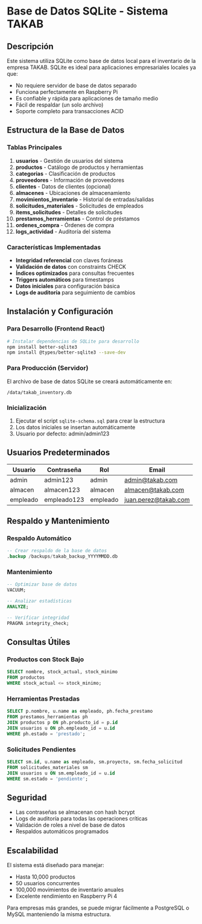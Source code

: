 
# Base de Datos SQLite - Sistema TAKAB

## Descripción
Este sistema utiliza SQLite como base de datos local para el inventario de la empresa TAKAB. SQLite es ideal para aplicaciones empresariales locales ya que:

- No requiere servidor de base de datos separado
- Funciona perfectamente en Raspberry Pi
- Es confiable y rápida para aplicaciones de tamaño medio
- Fácil de respaldar (un solo archivo)
- Soporte completo para transacciones ACID

## Estructura de la Base de Datos

### Tablas Principales

1. **usuarios** - Gestión de usuarios del sistema
2. **productos** - Catálogo de productos y herramientas
3. **categorias** - Clasificación de productos
4. **proveedores** - Información de proveedores
5. **clientes** - Datos de clientes (opcional)
6. **almacenes** - Ubicaciones de almacenamiento
7. **movimientos_inventario** - Historial de entradas/salidas
8. **solicitudes_materiales** - Solicitudes de empleados
9. **items_solicitudes** - Detalles de solicitudes
10. **prestamos_herramientas** - Control de préstamos
11. **ordenes_compra** - Órdenes de compra
12. **logs_actividad** - Auditoría del sistema

### Características Implementadas

- **Integridad referencial** con claves foráneas
- **Validación de datos** con constraints CHECK
- **Índices optimizados** para consultas frecuentes
- **Triggers automáticos** para timestamps
- **Datos iniciales** para configuración básica
- **Logs de auditoría** para seguimiento de cambios

## Instalación y Configuración

### Para Desarrollo (Frontend React)
```bash
# Instalar dependencias de SQLite para desarrollo
npm install better-sqlite3
npm install @types/better-sqlite3 --save-dev
```

### Para Producción (Servidor)
El archivo de base de datos SQLite se creará automáticamente en:
```
/data/takab_inventory.db
```

### Inicialización
1. Ejecutar el script `sqlite-schema.sql` para crear la estructura
2. Los datos iniciales se insertan automáticamente
3. Usuario por defecto: admin/admin123

## Usuarios Predeterminados

| Usuario | Contraseña | Rol | Email |
|---------|------------|-----|-------|
| admin | admin123 | admin | admin@takab.com |
| almacen | almacen123 | almacen | almacen@takab.com |
| empleado | empleado123 | empleado | juan.perez@takab.com |

## Respaldo y Mantenimiento

### Respaldo Automático
```sql
-- Crear respaldo de la base de datos
.backup /backups/takab_backup_YYYYMMDD.db
```

### Mantenimiento
```sql
-- Optimizar base de datos
VACUUM;

-- Analizar estadísticas
ANALYZE;

-- Verificar integridad
PRAGMA integrity_check;
```

## Consultas Útiles

### Productos con Stock Bajo
```sql
SELECT nombre, stock_actual, stock_minimo 
FROM productos 
WHERE stock_actual <= stock_minimo;
```

### Herramientas Prestadas
```sql
SELECT p.nombre, u.name as empleado, ph.fecha_prestamo
FROM prestamos_herramientas ph 
JOIN productos p ON ph.producto_id = p.id
JOIN usuarios u ON ph.empleado_id = u.id
WHERE ph.estado = 'prestado';
```

### Solicitudes Pendientes
```sql
SELECT sm.id, u.name as empleado, sm.proyecto, sm.fecha_solicitud
FROM solicitudes_materiales sm
JOIN usuarios u ON sm.empleado_id = u.id
WHERE sm.estado = 'pendiente';
```

## Seguridad

- Las contraseñas se almacenan con hash bcrypt
- Logs de auditoría para todas las operaciones críticas
- Validación de roles a nivel de base de datos
- Respaldos automáticos programados

## Escalabilidad

El sistema está diseñado para manejar:
- Hasta 10,000 productos
- 50 usuarios concurrentes
- 100,000 movimientos de inventario anuales
- Excelente rendimiento en Raspberry Pi 4

Para empresas más grandes, se puede migrar fácilmente a PostgreSQL o MySQL manteniendo la misma estructura.
